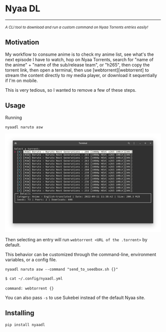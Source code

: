 # Nyaa DL
-------
<small><i>A CLI tool to download and run a custom command on Nyaa Torrents
entries easily!</i></small>

## Motivation

My workflow to consume anime is to check my anime list, see what's the next
episode I have to watch, hop on Nyaa Torrents, search for "name of the anime" +
"name of the sub/release team", or "h265", then copy the torrent link, then open
a terminal, then use [webtorrent][webtorrent] to stream the content directly to
my media player, or download it sequentially if I'm on mobile.

This is very tedious, so I wanted to remove a few of these steps.


## Usage

Running

```
nyaadl naruto asw
```

![torrents list preview](./docs/screenshots/search.png)

Then selecting an entry will run `webtorrent <URL of the .torrent>` by default.


This behavior can be customized through the command-line, environment variables,
or a config file.

```
nyaadl naruto asw --command "send_to_seedbox.sh {}"
```

```
$ cat ~/.config/nyaadl.yml

command: webtorrent {}
```


You can also pass `-s` to use Sukebei instead of the default Nyaa site.


## Installing

```
pip install nyaadl
```
